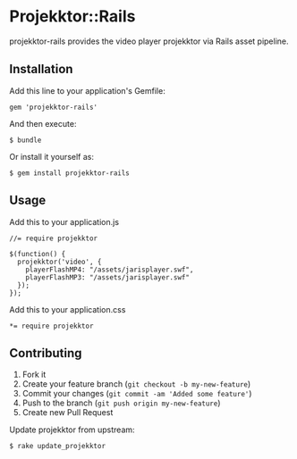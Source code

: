 # Projekktor::Rails

projekktor-rails provides the video player projekktor via Rails asset pipeline.

## Installation

Add this line to your application's Gemfile:

    gem 'projekktor-rails'

And then execute:

    $ bundle

Or install it yourself as:

    $ gem install projekktor-rails

## Usage

Add this to your application.js

    //= require projekktor

    $(function() {
      projekktor('video', {
        playerFlashMP4: "/assets/jarisplayer.swf",
        playerFlashMP3: "/assets/jarisplayer.swf"
      });
    });

Add this to your application.css

    *= require projekktor

## Contributing

1. Fork it
2. Create your feature branch (`git checkout -b my-new-feature`)
3. Commit your changes (`git commit -am 'Added some feature'`)
4. Push to the branch (`git push origin my-new-feature`)
5. Create new Pull Request


Update projekktor from upstream:

    $ rake update_projekktor
